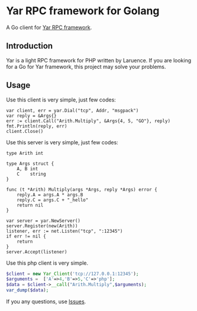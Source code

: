 # Yar RPC framework for Golang

A Go client for [Yar RPC framework](https://github.com/laruence/yar).

## Introduction

Yar is a light RPC framework for PHP written by Laruence. 
If you are looking for a Go for Yar framework, this project may
solve your problems.

## Usage

Use this client is very simple, just few codes:

```golang
var client, err = yar.Dial("tcp", Addr, "msgpack")
var reply = &Args{}
err := client.Call("Arith.Multiply", &Args{4, 5, "GO"}, reply)
fmt.Println(reply, err)
client.Close()
```
Use this server is very simple, just few codes:

```golang
type Arith int

type Args struct {
	A, B int
	C    string
}

func (t *Arith) Multiply(args *Args, reply *Args) error {
	reply.A = args.A * args.B
	reply.C = args.C + "_hello"
	return nil
}

var server = yar.NewServer()
server.Register(new(Arith))
listener, err := net.Listen("tcp", ":12345")
if err != nil {
	return
}
server.Accept(listener)
```

Use this php client is very simple.

```php
$client = new Yar_Client('tcp://127.0.0.1:12345');
$arguments =  ['A'=>4,'B'=>5,'C'=>'php'];
$data = $client->__call("Arith.Multiply",$arguments);
var_dump($data);
```


If you any questions, use [Issues](https://github.com/gyf19/yar-go/issues).

